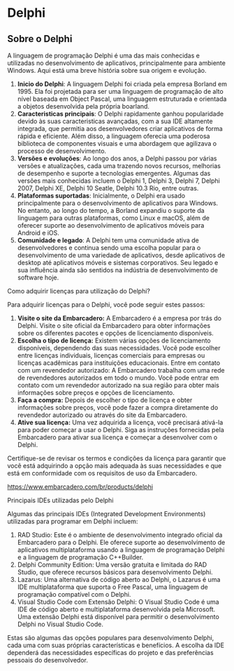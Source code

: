 # Delphi

## Sobre o Delphi

A linguagem de programação Delphi é uma das mais conhecidas e utilizadas no desenvolvimento de aplicativos, principalmente para ambiente Windows. Aqui está uma breve história sobre sua origem e evolução.

1. <b> Inicio do Delphi</b>: A linguagem Delphi foi criada pela empresa Borland em 1995. Ela foi projetada para ser uma linguagem de programação de alto nível baseada em Object Pascal, uma linguagem estruturada e orientada a objetos desenvolvida pela própria boarland.
2. <b> Caracteristicas principais</b>: O Delphi rapidamente ganhou popularidade devido às suas caracteristicas avançadas, com a sua IDE altamente integrada, que permitia aos desenvolvedores criar aplicativos de forma rápida e eficiente. Além disso, a linguagem oferecia uma poderosa biblioteca de componentes visuais e uma abordagem que agilizava o processo de desenvolvimento. 
3. <b> Versões e evoluções</b>: Ao longo dos anos, a Delphi passou por várias versões e atualizações, cada uma trazendo novos recursos, melhorias de desempenho e suporte a tecnologias emergentes. Algumas das versões mais conhecidas incluem o Delphi 1, Delphi 3, Delphi 7, Delphi 2007, Delphi XE, Delphi 10 Seatle, Delphi 10.3 Rio, entre outras.
4. <b> Plataformas suportadas</b>: Inicialmente, o Delphi era usado principalmente para o desenvolvimento de aplicativos para Windows. No entanto, ao longo do tempo, a Borland expandiu o suporte da linguagem para outras plataformas, como Linux e macOS, além de oferecer suporte ao desenvolvimento de aplicativos móveis para Android e iOS.
5. <b> Comunidade e legado</b>: A Delphi tem uma comunidade ativa de desenvolvedores e continua sendo uma escolha popular para o desenvolvimento de uma variedade de aplicativos, desde aplicativos de desktop até aplicativos móveis e sistemas corporativos. Seu legado e sua influência ainda são sentidos na indústria de desenvolvimento de software hoje.

Como adquirir licenças para utilização do Delphi?


Para adquirir licenças para o Delphi, você pode seguir estes passos:

1. <b>Visite o site da Embarcadero:</b> A Embarcadero é a empresa por trás do Delphi. Visite o site oficial da Embarcadero para obter informações sobre os diferentes pacotes e opções de licenciamento disponíveis.
2. <b>Escolha o tipo de licença:</b> Existem várias opções de licenciamento disponíveis, dependendo das suas necessidades. Você pode escolher entre licenças individuais, licenças comerciais para empresas ou licenças acadêmicas para instituições educacionais.
Entre em contato com um revendedor autorizado: A Embarcadero trabalha com uma rede de revendedores autorizados em todo o mundo. Você pode entrar em contato com um revendedor autorizado na sua região para obter mais informações sobre preços e opções de licenciamento.
3. <b>Faça a compra:</b> Depois de escolher o tipo de licença e obter informações sobre preços, você pode fazer a compra diretamente do revendedor autorizado ou através do site da Embarcadero.
4. <b>Ative sua licença:</b> Uma vez adquirida a licença, você precisará ativá-la para poder começar a usar o Delphi. Siga as instruções fornecidas pela Embarcadero para ativar sua licença e começar a desenvolver com o Delphi.
   
Certifique-se de revisar os termos e condições da licença para garantir que você está adquirindo a opção mais adequada às suas necessidades e que está em conformidade com os requisitos de uso da Embarcadero.

https://www.embarcadero.com/br/products/delphi

Principais IDEs utilizadas pelo Delphi

Algumas das principais IDEs (Integrated Development Environments) utilizadas para programar em Delphi incluem:

1. RAD Studio: Este é o ambiente de desenvolvimento integrado oficial da Embarcadero para o Delphi. Ele oferece suporte ao desenvolvimento de aplicativos multiplataforma usando a linguagem de programação Delphi e a linguagem de programação C++Builder.
2. Delphi Community Edition: Uma versão gratuita e limitada do RAD Studio, que oferece recursos básicos para desenvolvimento Delphi.
3. Lazarus: Uma alternativa de código aberto ao Delphi, o Lazarus é uma IDE multiplataforma que suporta o Free Pascal, uma linguagem de programação compatível com o Delphi.
4. Visual Studio Code com Extensão Delphi: O Visual Studio Code é uma IDE de código aberto e multiplataforma desenvolvida pela Microsoft. Uma extensão Delphi está disponível para permitir o desenvolvimento Delphi no Visual Studio Code.
   
Estas são algumas das opções populares para desenvolvimento Delphi, cada uma com suas próprias características e benefícios. A escolha da IDE dependerá das necessidades específicas do projeto e das preferências pessoais do desenvolvedor.
